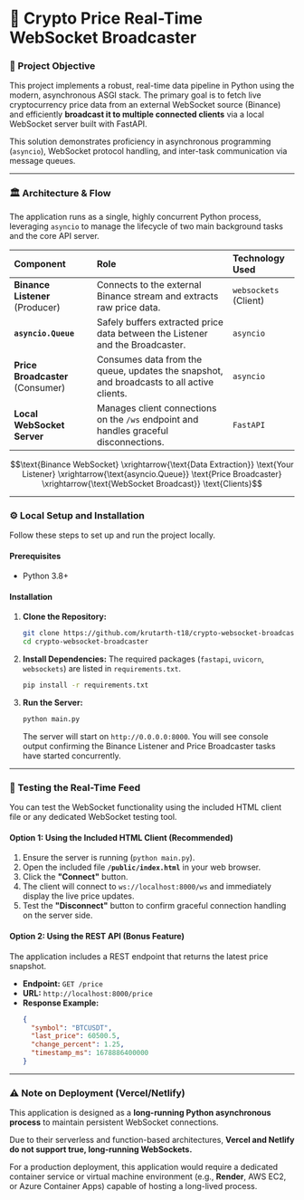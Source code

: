 # 🌟 Crypto Price Real-Time WebSocket Broadcaster

### 🎯 Project Objective

This project implements a robust, real-time data pipeline in Python using the modern, asynchronous ASGI stack. The primary goal is to fetch live cryptocurrency price data from an external WebSocket source (Binance) and efficiently **broadcast it to multiple connected clients** via a local WebSocket server built with FastAPI.

This solution demonstrates proficiency in asynchronous programming (`asyncio`), WebSocket protocol handling, and inter-task communication via message queues.

---

### 🏛️ Architecture & Flow

The application runs as a single, highly concurrent Python process, leveraging `asyncio` to manage the lifecycle of two main background tasks and the core API server.

| Component | Role | Technology Used |
| :--- | :--- | :--- |
| **Binance Listener** (Producer) | Connects to the external Binance stream and extracts raw price data. | `websockets` (Client) |
| **`asyncio.Queue`** | Safely buffers extracted price data between the Listener and the Broadcaster. | `asyncio` |
| **Price Broadcaster** (Consumer) | Consumes data from the queue, updates the snapshot, and broadcasts to all active clients. | `asyncio` |
| **Local WebSocket Server** | Manages client connections on the `/ws` endpoint and handles graceful disconnections. | `FastAPI` |

$$\text{Binance WebSocket} \xrightarrow{\text{Data Extraction}} \text{Your Listener} \xrightarrow{\text{asyncio.Queue}} \text{Price Broadcaster} \xrightarrow{\text{WebSocket Broadcast}} \text{Clients}$$

---

### ⚙️ Local Setup and Installation

Follow these steps to set up and run the project locally.

#### Prerequisites

* Python 3.8+

#### Installation

1.  **Clone the Repository:**
    ```bash
    git clone https://github.com/krutarth-t18/crypto-websocket-broadcaster.git
    cd crypto-websocket-broadcaster
    ```

2.  **Install Dependencies:**
    The required packages (`fastapi`, `uvicorn`, `websockets`) are listed in `requirements.txt`.
    ```bash
    pip install -r requirements.txt
    ```

3.  **Run the Server:**
    ```bash
    python main.py
    ```
    The server will start on `http://0.0.0.0:8000`. You will see console output confirming the Binance Listener and Price Broadcaster tasks have started concurrently.

---

### 🧪 Testing the Real-Time Feed

You can test the WebSocket functionality using the included HTML client file or any dedicated WebSocket testing tool.

#### Option 1: Using the Included HTML Client (Recommended)

1.  Ensure the server is running (`python main.py`).
2.  Open the included file **`/public/index.html`** in your web browser.
3.  Click the **"Connect"** button.
4.  The client will connect to `ws://localhost:8000/ws` and immediately display the live price updates.
5.  Test the **"Disconnect"** button to confirm graceful connection handling on the server side.

#### Option 2: Using the REST API (Bonus Feature)

The application includes a REST endpoint that returns the latest price snapshot.

* **Endpoint:** `GET /price`
* **URL:** `http://localhost:8000/price`
* **Response Example:**
    ```json
    {
      "symbol": "BTCUSDT", 
      "last_price": 60500.5, 
      "change_percent": 1.25, 
      "timestamp_ms": 1678886400000
    }
    ```

---

### ⚠️ Note on Deployment (Vercel/Netlify)

This application is designed as a **long-running Python asynchronous process** to maintain persistent WebSocket connections.

Due to their serverless and function-based architectures, **Vercel and Netlify do not support true, long-running WebSockets.**

For a production deployment, this application would require a dedicated container service or virtual machine environment (e.g., **Render**, AWS EC2, or Azure Container Apps) capable of hosting a long-lived process.